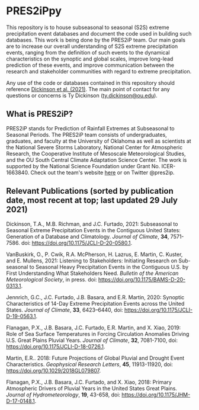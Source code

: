 # PRES2iPpy

This repository is to house subseasonal to seasonal (S2S) extreme precipitation event databases and document the code used in building such databases. This work is being done by the PRES2iP team. Our main goals are to increase our overall understanding of S2S extreme precipitation events, ranging from the definition of such events to the dynamical characteristics on the synoptic and global scales, improve long-lead prediction of these events, and improve communication between the research and stakeholder communities with regard to extreme precipitation.

Any use of the code or databases contained in this repository should reference [Dickinson et al. (2021)](https://doi.org/10.1175/JCLI-D-20-0580.1). The main point of contact for any questions or concerns is Ty Dickinson (ty.dickinson@ou.edu).

## What is PRES2iP?

PRES2iP stands for Prediction of Rainfall Extremes at Subseasonal to Seasonal Periods. The PRES2iP team consists of undergraduates, graduates, and faculty at the University of Oklahoma as well as scientists at the National Severe Storms Laboratory, National Center for Atmospheric Research, the Cooperative Institute of Mesoscale Meteorological Studies, and the OU South Central Climate Adaptation Science Center. The work is supported by the National Science Foundation under Grant No. ICER-1663840. Check out the team's website [here](http://pres2ip.com) or on Twitter @pres2ip. 

## Relevant Publications (sorted by publication date, most recent at top; last updated 29 July 2021)

Dickinson, T.A., M.B. Richman, and J.C. Furtado, 2021: Subseasonal to Seasonal Extreme Precipitation Events in the Contiguous United States: Generation of a Database and Climatology. *Journal of Climate*, **34**, 7571-7586. doi: https://doi.org/10.1175/JCLI-D-20-0580.1.

VanBuskirk, O., P. Cwik, R.A. McPherson, H. Lazrus, E. Martin, C. Kuster, and E. Mullens, 2021: Listening to Stakeholders: Initiating Research on Sub-seasonal to Seasonal Heavy Precipitation Events in the Contiguous U.S. by First Understanding What Stakeholders Need. *Bulletin of the American Meteorological Society*, in press. doi: https://doi.org/10.1175/BAMS-D-20-0313.1.

Jennrich, G.C., J.C. Furtado, J.B. Basara, and E.R. Martin, 2020: Synoptic Characteristics of 14-Day Extreme Precipitation Events across the United States. *Journal of Climate*, **33**, 6423–6440, doi: https://doi.org/10.1175/JCLI-D-19-0563.1.

Flanagan, P.X., J.B. Basara, J.C. Furtado, E.R. Martin, and X. Xiao, 2019: Role of Sea Surface Temperatures in Forcing Circulation Anomalies Driving U.S. Great Plains Pluvial Years. *Journal of Climate*, **32**, 7081-7100, doi: https://doi.org/10.1175/JCLI-D-18-0726.1.

Martin, E.R.. 2018: Future Projections of Global Pluvial and Drought Event Characteristics. *Geophysical Research Letters*, **45**, 11913-11920, doi: https://doi.org/10.1029/2018GL079807.

Flanagan, P.X., J.B. Basara, J.C. Furtado, and X. Xiao, 2018: Primary Atmospheric Drivers of Pluvial Years in the United States Great Plains. *Journal of Hydrometeorology*, **19**, 43-658, doi: https://doi.org/10.1175/JHM-D-17-0148.1.
